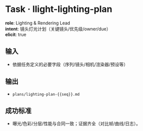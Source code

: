 # Task · llight-lighting-plan

**role**: Lighting & Rendering Lead  
**intent**: 镜头灯光计划（关键镜头/优先级/owner/due）  
**elicit**: true

## 输入

- 依据任务定义的必要字段（序列/镜头/相机/渲染器/预设等）

## 输出

- `plans/lighting-plan-{{seq}}.md`

## 成功标准

- 曝光/色彩/分层/性能与合同一致；证据齐全（对比帧/曲线/日志）。

